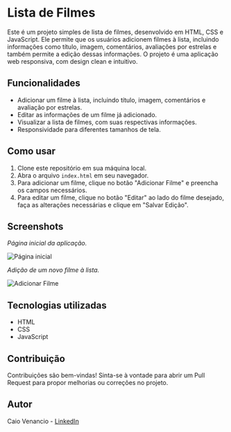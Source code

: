 # Lista de Filmes

Este é um projeto simples de lista de filmes, desenvolvido em HTML, CSS e JavaScript. Ele permite que os usuários adicionem filmes à lista, incluindo informações como título, imagem, comentários, avaliações por estrelas e também permite a edição dessas informações. O projeto é uma aplicação web responsiva, com design clean e intuitivo.

## Funcionalidades

- Adicionar um filme à lista, incluindo título, imagem, comentários e avaliação por estrelas.
- Editar as informações de um filme já adicionado.
- Visualizar a lista de filmes, com suas respectivas informações.
- Responsividade para diferentes tamanhos de tela.

## Como usar

1. Clone este repositório em sua máquina local.
2. Abra o arquivo `index.html` em seu navegador.
3. Para adicionar um filme, clique no botão "Adicionar Filme" e preencha os campos necessários.
4. Para editar um filme, clique no botão "Editar" ao lado do filme desejado, faça as alterações necessárias e clique em "Salvar Edição".

## Screenshots
*Página inicial da aplicação.*

![Página inicial](https://github.com/CaioVenxncio/listadefilmes/assets/161903325/bfac7f27-1d8b-411f-8b2e-dff7b45071bc)

*Adição de um novo filme à lista.*

![Adicionar Filme](https://github.com/CaioVenxncio/listadefilmes/assets/161903325/60836244-aede-4be9-910d-6586c6f01ab0)


## Tecnologias utilizadas

- HTML
- CSS
- JavaScript

## Contribuição

Contribuições são bem-vindas! Sinta-se à vontade para abrir um Pull Request para propor melhorias ou correções no projeto.

## Autor

Caio Venancio - [LinkedIn](https://www.linkedin.com/in/caio-venancio-58724a226/)
